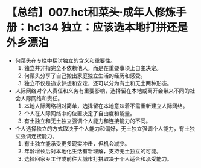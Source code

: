 # 【总结】007.hct和菜头·成年人修炼手册：hc134 独立：应该选本地打拼还是外乡漂泊

-   何菜头在专栏中探讨独立的含义和重要性。
    1.  独立并非指完全不依赖他人，而是在重要事项上自主决定。
    2.  何菜头分享了自己搬出家庭独立生活的经历和感受。
    3.  独立不仅是追求梦想和安定，还可以分为有土和无土两种形态。
-   人际网络对个人责任和义务有重要影响，选择留在本地或离开会带来不同的社会人际网络和责任。
    1.  本地人际网络相对简单，选择留在本地意味着不需重新建立人际网络。
    2.  个人在人际网络中的位置决定了自由度和能量。
    3.  有土独立和无土独立强调个人能力和连接能力的不同。
-   个人选择独立的方式取决于个人能力和偏好，无土独立强调个人能力，有土独立强调连接能力。
    1.  有土独立能承受更多现实冲击，但机会减少。
    2.  年龄增长后对本地化生活有新理解，支持无土独立的可能。
    3.  选择回家乡工作或前往大城市打拼取决于个人适合和承受能力。